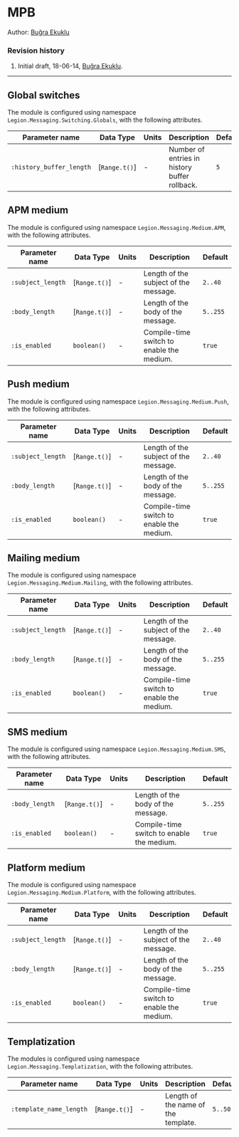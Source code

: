 # MPB

Author: [Buğra Ekuklu](mailto:bekuklu@stcpay.com.sa)

### Revision history

1. Initial draft, 18-06-14, [Buğra Ekuklu](mailto:bekuklu@stcpay.com.sa).

---

## Global switches

The module is configured using namespace `Legion.Messaging.Switching.Globals`, with the following attributes.

Parameter name | Data Type | Units | Description | Default
--- | --- | --- | --- | ---
`:history_buffer_length` | [`Range.t()`] | - | Number of entries in history buffer rollback. | `5`

## APM medium

The module is configured using namespace `Legion.Messaging.Medium.APM`, with the following attributes.

Parameter name | Data Type | Units | Description | Default
--- | --- | --- | --- | ---
`:subject_length` | [`Range.t()`] | - | Length of the subject of the message. | `2..40`
`:body_length` | [`Range.t()`] | - | Length of the body of the message. | `5..255`
`:is_enabled` | `boolean()` | - | Compile-time switch to enable the medium. | `true`

## Push medium

The module is configured using namespace `Legion.Messaging.Medium.Push`, with the following attributes.

Parameter name | Data Type | Units | Description | Default
--- | --- | --- | --- | ---
`:subject_length` | [`Range.t()`] | - | Length of the subject of the message. | `2..40`
`:body_length` | [`Range.t()`] | - | Length of the body of the message. | `5..255`
`:is_enabled` | `boolean()` | - | Compile-time switch to enable the medium. | `true`

## Mailing medium

The module is configured using namespace `Legion.Messaging.Medium.Mailing`, with the following attributes.

Parameter name | Data Type | Units | Description | Default
--- | --- | --- | --- | ---
`:subject_length` | [`Range.t()`] | - | Length of the subject of the message. | `2..40`
`:body_length` | [`Range.t()`] | - | Length of the body of the message. | `5..255`
`:is_enabled` | `boolean()` | - | Compile-time switch to enable the medium. | `true`

## SMS medium

The module is configured using namespace `Legion.Messaging.Medium.SMS`, with the following attributes.

Parameter name | Data Type | Units | Description | Default
--- | --- | --- | --- | ---
`:body_length` | [`Range.t()`] | - | Length of the body of the message. | `5..255`
`:is_enabled` | `boolean()` | - | Compile-time switch to enable the medium. | `true`

## Platform medium

The module is configured using namespace `Legion.Messaging.Medium.Platform`, with the following attributes.

Parameter name | Data Type | Units | Description | Default
--- | --- | --- | --- | ---
`:subject_length` | [`Range.t()`] | - | Length of the subject of the message. | `2..40`
`:body_length` | [`Range.t()`] | - | Length of the body of the message. | `5..255`
`:is_enabled` | `boolean()` | - | Compile-time switch to enable the medium. | `true`

## Templatization

The modules is configured using namespace `Legion.Messaging.Templatization`, with the following attributes.

Parameter name | Data Type | Units | Description | Default
--- | --- | --- | --- | ---
`:template_name_length` | [`Range.t()`] | - | Length of the name of the template. | `5..50`
